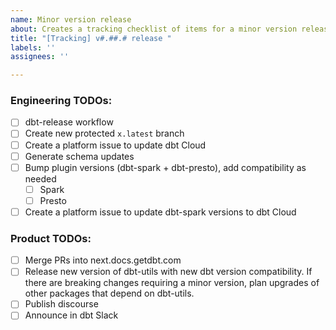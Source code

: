 ```yaml
---
name: Minor version release
about: Creates a tracking checklist of items for a minor version release
title: "[Tracking] v#.##.# release "
labels: ''
assignees: ''

---
```


### Engineering TODOs:
- [ ] dbt-release workflow 
- [ ] Create new protected `x.latest` branch 
- [ ] Create a platform issue to update dbt Cloud
- [ ] Generate schema updates
- [ ] Bump plugin versions (dbt-spark + dbt-presto), add compatibility as needed
   - [ ]  Spark 
   - [ ]  Presto
- [ ] Create a platform issue to update dbt-spark versions to dbt Cloud 

### Product TODOs:
- [ ] Merge PRs into next.docs.getdbt.com
- [ ] Release new version of dbt-utils with new dbt version compatibility. If there are breaking changes requiring a minor version, plan upgrades of other packages that depend on dbt-utils.
- [ ] Publish discourse
- [ ] Announce in dbt Slack

